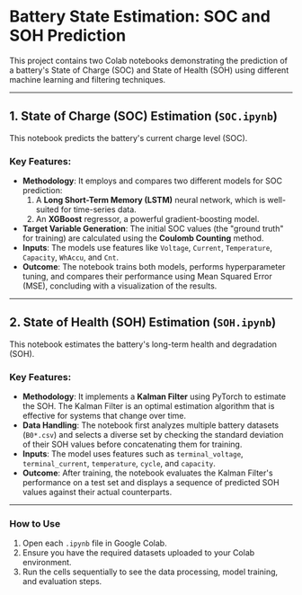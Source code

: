 # Battery State Estimation: SOC and SOH Prediction

This project contains two Colab notebooks demonstrating the prediction of a battery's State of Charge (SOC) and State of Health (SOH) using different machine learning and filtering techniques.

---

## 1. State of Charge (SOC) Estimation (`SOC.ipynb`)

This notebook predicts the battery's current charge level (SOC).

### Key Features:
* **Methodology**: It employs and compares two different models for SOC prediction:
    1.  A **Long Short-Term Memory (LSTM)** neural network, which is well-suited for time-series data.
    2.  An **XGBoost** regressor, a powerful gradient-boosting model.
* **Target Variable Generation**: The initial SOC values (the "ground truth" for training) are calculated using the **Coulomb Counting** method.
* **Inputs**: The models use features like `Voltage`, `Current`, `Temperature`, `Capacity`, `WhAccu`, and `Cnt`.
* **Outcome**: The notebook trains both models, performs hyperparameter tuning, and compares their performance using Mean Squared Error (MSE), concluding with a visualization of the results.

---

## 2. State of Health (SOH) Estimation (`SOH.ipynb`)

This notebook estimates the battery's long-term health and degradation (SOH).

### Key Features:
* **Methodology**: It implements a **Kalman Filter** using PyTorch to estimate the SOH. The Kalman Filter is an optimal estimation algorithm that is effective for systems that change over time.
* **Data Handling**: The notebook first analyzes multiple battery datasets (`B0*.csv`) and selects a diverse set by checking the standard deviation of their SOH values before concatenating them for training.
* **Inputs**: The model uses features such as `terminal_voltage`, `terminal_current`, `temperature`, `cycle`, and `capacity`.
* **Outcome**: After training, the notebook evaluates the Kalman Filter's performance on a test set and displays a sequence of predicted SOH values against their actual counterparts.

---

### How to Use
1.  Open each `.ipynb` file in Google Colab.
2.  Ensure you have the required datasets uploaded to your Colab environment.
3.  Run the cells sequentially to see the data processing, model training, and evaluation steps.
